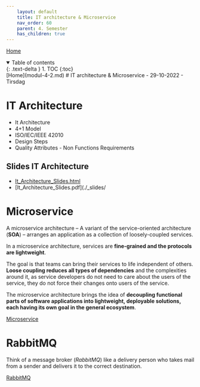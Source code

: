 ```yaml
---
    layout: default
    title: IT architecture & Microservice
    nav_order: 60
    parent: 4. Semester
    has_children: true
---
```


[Home](../modul-4-2.md)

<details open markdown="block">
  <summary>
    Table of contents
  </summary>
  {: .text-delta }
1. TOC
{:toc}
</details>
[Home](modul-4-2.md)
# IT architecture & Microservice
    - 29-10-2022 - Tirsdag

# IT Architecture
- It Architecture
- 4+1 Model
- ISO/IEC/IEEE 42010
- Design Steps
- Quality Attributes - Non Functions Requirements

## Slides IT Architecture
- [It_Architecture_Slides.html](./_slides/)
- [It_Architecture_Slides.pdf](./_slides/

# Microservice
A microservice architecture – A variant of the service-oriented architecture (**SOA**) – arranges an application as a collection of loosely-coupled services.

In a microservice architecture, services are **fine-grained and the protocols are lightweight**. 

The goal is that teams can bring their services to life independent of others. **Loose coupling reduces all types of dependencies** and the complexities around it, as service developers do not need to care about the users of the service, they do not force their changes onto users of the service.

The microservice architecture brings the idea of **decoupling functional parts of software applications into lightweight, deployable solutions, each having its own goal in the general ecosystem**.

[Microservice](Microservice.md)

# RabbitMQ
Think of a message broker (*RabbitMQ*) like a delivery person who takes mail from a sender and delivers it to the correct destination.

[RabbitMQ](Rabbitmq.md)




